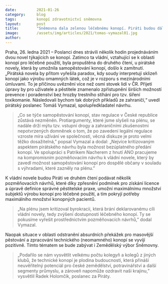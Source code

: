 ```yaml
---
date:         2021-01-26 
category:     blog
tags:         konopí zdravotnictví sněmovna
layout:       post
title:        "Sněmovna dala zelenou léčebnému konopí. Piráti budou dál bojovat o jeho snadnou dostupnost pro pacienty a regulované samopěstování"
image:        /assets/img/articles/2021/tomas-vymazal01.jpg
author:       
---
```




Praha, 26. ledna 2021 – Poslanci dnes strávili několik hodin projednáváním dvou novel týkajících se konopí. Zatímco ta vládní, vztahující se k oblasti konopí pro léčebné použití, byla propuštěna do druhého čtení, u pirátské novely, která by umožnila samopěstování konopí, došlo k zamítnutí. „Pirátská novela by přitom vyřešila paradox, kdy soudy interpretují sklizeň konopí jako výrobu omamných látek, což je v rozporu s mezinárodními úmluvami. To je příčinou uvěznění více než osmi stovek lidí v ČR. Přijetí úpravy by pro uživatele a pěstitele znamenalo zpřístupnění širších možností prevence i poradenství bez hrozby trestního stíhání pro tzv. šíření toxikomanie. Následovali bychom tak dobrých příkladů ze zahraničí,“ uvedl pirátský poslanec Tomáš Vymazal, spolupředkladatel návrhu.

> „Co se týče samopěstování konopí, stav regulace v České republice zůstává nezměněn. Protiargumenty, které jsme slyšeli na plénu, se nadále drží mýtu tzv. vstupní drogy a zahraničními zkušenostmi nepotvrzených domněnek o tom, že po zavedení legální regulace vzroste míra užívání ve společnosti, věcná diskuze je proto velmi těžko dosažitelná,” popsal Vymazal a dodal: „Nejvíce kritizovaným aspektem pirátského návrhu byla možnost bezúplatného předání konopí. Ve spolupráci s Patrikem Nacherem z hnutí ANO pracujeme na kompromisním pozměňovacím návrhu k vládní novele, který by zavedl možnost samopěstování konopí pro dospělé občany v souladu s výhradami, které zazněly na plénu.”

K vládní novele budou Piráti ve druhém čtení podávat několik pozměňovacích návrhů, které díky zpřesnění podmínek pro získání licence a úpravě definice správné pěstitelské praxe, umožní maximálnímu množství subjektů výrobu konopí pro léčebné použití, a tím pokryjí potřeby maximálního množství konopných pacientů. 

> „Na plénu jsem kritizoval byrokracii, která brání deklarovanému cíli vládní novely, tedy zvýšení dostupnosti léčebného konopí. Ty se pokusíme vyřešit prostřednictvím pozměňovacích návrhů,” dodal Vymazal.

Naopak situace v oblasti odstranění absurdních překážek pro masovější pěstování a zpracování technického (neomamného) konopí se vyvíjí pozitivně. Tímto tématem se bude zabývat i Zemědělský výbor Sněmovny. 

> „Podařilo se nám vysvětlit velkému počtu kolegyň a kolegů z jiných klubů, že technické konopí je plodina budoucnosti, která přináší neuvěřitelný potenciál pro české zemědělství, potravinářství a další segmenty průmyslu, a zároveň napomůže ozdravit naši krajinu,” vysvětlil Radek Holomčík, poslanec za Piráty.	

 
